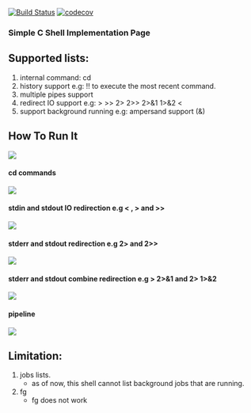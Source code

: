 [![Build Status](https://travis-ci.com/yjyongz/simple-shell-implementation-c.svg?branch=master)](https://travis-ci.com/yjyongz/simple-shell-implementation-c)
[![codecov](https://codecov.io/gh/yjyongz/simple-shell-implementation-c/branch/master/graph/badge.svg)](https://codecov.io/gh/yjyongz/simple-shell-implementation-c)

### Simple C Shell Implementation Page

## Supported lists:
1. internal command: cd
2. history support e.g: !! to execute the most recent command.
3. multiple pipes support
4. redirect IO support e.g: > >> 2> 2>> 2>&1 1>&2 <
5. support background running e.g: ampersand support (&)

## How To Run It
<img src="https://bayes.la/wp-content/uploads/2019/07/make_and_run-1.gif"></img>

#### cd commands
<img src="https://bayes.la/wp-content/uploads/2019/07/cd_and_foge.gif"></img>

#### stdin and stdout IO redirection e.g < , > and >>
<img src="https://bayes.la/wp-content/uploads/2019/07/stdout_redirection.gif"></img>

#### stderr and stdout redirection e.g 2> and 2>>
<img src="https://bayes.la/wp-content/uploads/2019/07/stderr_redirection.gif"></img>

#### stderr and stdout combine redirection e.g > 2>&1 and 2> 1>&2
<img src="https://bayes.la/wp-content/uploads/2019/07/io_combine.gif"></img>

#### pipeline
<img src="https://bayes.la/wp-content/uploads/2019/07/pipeline.gif"></img>


## Limitation:
1. jobs lists.
    - as of now, this shell cannot list background jobs that are running.
2. fg
    - fg does not work
